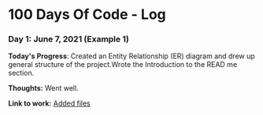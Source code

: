 # 100 Days Of Code - Log

### Day 1: June 7, 2021 (Example 1)


**Today's Progress**: Created an Entity Relationship (ER) diagram and drew up general structure of the project.Wrote the Introduction to the READ me section.

**Thoughts:** Went well.

**Link to work:** [Added files](https://github.com/okalangkenneth/Inspection-Evaluation.git)


